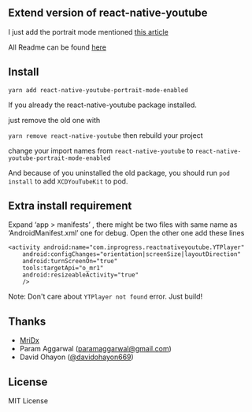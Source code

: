 ## Extend version of react-native-youtube 

I just add the portrait mode mentioned [this article](https://medium.com/@mridx/youtubestandaloneandroid-play-youtube-videos-in-portrait-mode-in-android-react-native-hack-edd0fdce6088)

All Readme can be found [here](https://github.com/davidohayon669/react-native-youtube)

## Install

` yarn add react-native-youtube-portrait-mode-enabled ` 

If you already the react-native-youtube package installed.

just remove the old one with 

` yarn remove react-native-youtube ` then rebuild your project

change your import names from `react-native-youtube` to `react-native-youtube-portrait-mode-enabled` 

And because of you uninstalled the old package, you should run
`pod install` to add `XCDYouTubeKit` to pod.


## Extra install requirement

Expand ‘app > manifests’ , there might be two files with same name as ‘AndroidManifest.xml’ one for debug. Open the other one add these lines 

```
<activity android:name="com.inprogress.reactnativeyoutube.YTPlayer"
    android:configChanges="orientation|screenSize|layoutDirection"
    android:turnScreenOn="true"
    tools:targetApi="o_mr1"
    android:resizeableActivity="true"
    />
```

Note: Don't care about `YTPlayer not found` error. Just build!

## Thanks
- [MriDx](https://medium.com/@mridx/youtubestandaloneandroid-play-youtube-videos-in-portrait-mode-in-android-react-native-hack-edd0fdce6088)
- Param Aggarwal (paramaggarwal@gmail.com)
- David Ohayon ([@davidohayon669](https://twitter.com/davidohayon669))

## License

MIT License
